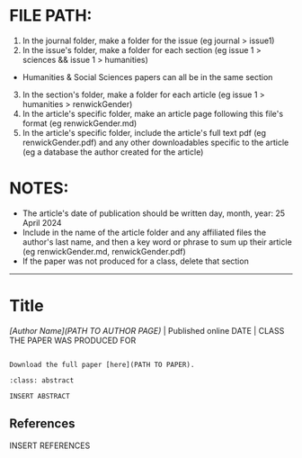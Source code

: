 # FILE PATH: 
1. In the journal folder, make a folder for the issue (eg journal > issue1)
2. In the issue's folder, make a folder for each section (eg issue 1 > sciences && issue 1 > humanities)
- Humanities & Social Sciences papers can all be in the same section
3. In the section's folder, make a folder for each article (eg issue 1 > humanities > renwickGender)
4. In the article's specific folder, make an article page following this file's format (eg renwickGender.md)
5. In the article's specific folder, include the article's full text pdf (eg renwickGender.pdf) and any other downloadables specific to the article (eg a database the author created for the article)

# NOTES: 
- The article's date of publication should be written day, month, year: 25 April 2024
- Include in the name of the article folder and any affiliated files the author's last name, and then a key word or phrase to sum up their article (eg renwickGender.md, renwickGender.pdf)
- If the paper was not produced for a class, delete that section 

-----

# Title

*[Author Name](PATH TO AUTHOR PAGE)*
| Published online DATE
| CLASS THE PAPER WAS PRODUCED FOR

```{margin} Access Options

Download the full paper [here](PATH TO PAPER).

```

```{admonition} Abstract
:class: abstract

INSERT ABSTRACT
```


## References

INSERT REFERENCES
